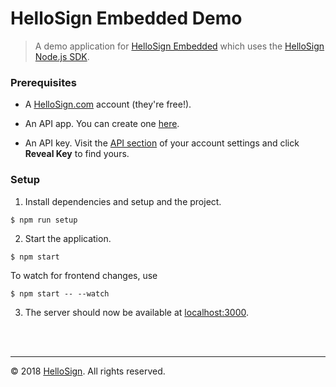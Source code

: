 # HelloSign Embedded Demo

> A demo application for [HelloSign Embedded](https://github.com/hellosign/hellosign-embedded) which uses the [HelloSign Node.js SDK](https://github.com/hellosign/hellosign-ndoejs-sdk).

### Prerequisites

* A [HelloSign.com](https://hellosign.com) account (they're free!).

* An API app. You can create one [here](https://app.hellosign.com/oauth/createAppForm).

* An API key. Visit the [API section](https://app.hellosign.com/home/myAccount#api) of your account settings and click **Reveal Key** to find yours.


### Setup

1. Install dependencies and setup and the project.

  ```
  $ npm run setup
  ```

2. Start the application.

  ```
  $ npm start
  ```

  To watch for frontend changes, use

  ```
  $ npm start -- --watch
  ```

3. The server should now be available at [localhost:3000](http://localhost:3000).

<br/>
<br/>
<hr/>

&copy; 2018 [HelloSign](https://hellosign.com). All rights reserved.

